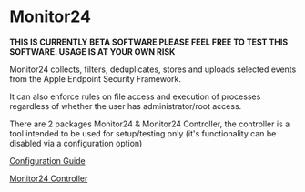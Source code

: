 # Monitor24

**THIS IS CURRENTLY BETA SOFTWARE PLEASE FEEL FREE TO TEST THIS SOFTWARE. USAGE IS AT YOUR OWN RISK**

Monitor24 collects, filters, deduplicates, stores and uploads selected events from the Apple Endpoint Security Framework.

It can also enforce rules on file access and execution of processes regardless of whether the user has administrator/root access.

There are 2 packages Monitor24 & Monitor24 Controller, the controller is a tool intended to be used for setup/testing only (it's functionality can be disabled via a configuration option)

[Configuration Guide](./docs/Configuration.md)

[Monitor24 Controller](./docs/Controller.md)
